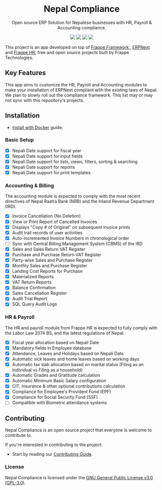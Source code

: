 <h1 align="center">Nepal Compliance</h1>
<p align="center">
  Open source ERP Solution for Nepalese businesses with HR, Payroll & Accounting compliance.
  <br/>
</p>

<p align="center">
  <a href="https://hub.docker.com/r/yarsalabs/nepal-compliance" rel="nofollow"><img src="https://img.shields.io/docker/pulls/yarsalabs/nepal-compliance.svg"></a>
  <a href="https://github.com/yarsa/nepal-compliance/actions/workflows/semgrep-rules.yml" rel="nofollow"><img src="https://github.com/yarsa/nepal-compliance/actions/workflows/semgrep-rules.yml/badge.svg"></a>
  <a href="https://github.com/yarsa/nepal-compliance/actions/workflows/codeql.yml" rel="nofollow"><img src="https://github.com/yarsa/nepal-compliance/actions/workflows/codeql.yml/badge.svg"></a>
  <a href="https://github.com/yarsa/nepal-compliance/actions/workflows/docker-build-push.yml" rel="nofollow"><img src="https://github.com/yarsa/nepal-compliance/actions/workflows/docker-build-push.yml/badge.svg"></a>
</p>

This project is an app developed on top of <a href="https://github.com/frappe/frappe"> Frappe Framework </a>, <a href="https://github.com/frappe/erpnext"> ERPNext</a> and <a href="https://github.com/frappe/hrms"> Frappe HR</a>, free and open source projects built by Frappe Technologies.

## Key Features
This app aims to customize the HR, Payroll and Accounting modules to make your installation of ERPNext compliant with the existing laws of Nepal. We plan to slowly roll out the compliance framework. This list may or may not sync with this repository's projects.

## Installation
* [Install with Docker](/docs/docker-install.md) guide.

### Basic Setup
- [x] Nepali Date support for fiscal year
- [x] Nepali Date support for input fields
- [x] Nepali Date support for lists, views, filters, sorting & searching
- [x] Nepali Date support for reports
- [x] Nepali Date support for print templates
### Accounting & Billing
The accounting module is expected to comply with the most recent directives of Nepal Rastra Bank (NRB) and the Inland Revenue Department (IRD).
- [x] Invoice Cancellation (No Deletion)
- [x] View or Print Report of Cancelled Invoices
- [x] Displays "Copy # of Original" on subsequent invoice prints
- [x] Audit trail records of user activities
- [x] Auto-incremented Invoice Numbers in chronological order
- [ ] Sync with Central Billing Management System (CBMS) of the IRD
- [x] Sales and Sales Return VAT Register
- [x] Purchase and Purchase Return VAT Register
- [x] Party-wise Sales and Purchase Register
- [x] Monthly  Sales and Purchase Register
- [x] Landing Cost Reports for Purchase
- [x] Materialized Reports
- [x] VAT Return Reports
- [x] Balance Confirmation
- [x] Sales Cancellation Register
- [x] Audit Trial Report
- [x] SQL Query Audit Logs

### HR & Payroll
The HR and payroll module from Frappe HR is expected to fully comply with the Labor Law 2074 BS, and the latest regulations of Nepal.
- [x] Fiscal year allocation based on Nepali Date
- [x] Mandatory fields in Employee database
- [x] Attendance, Leaves and Holidays based on Nepali Date
- [x] Automatic sick leaves and home leaves based on working days
- [x] Automatic tax slab allocation based on marital status (Filing as an Individual vs Filing as a household)
- [x] Automatic Grades and Gratitude calculation
- [x] Automatic Minimum Basic Salary configuration
- [x] CIT, Insurance & other optional contributions calculation
- [x] Compliance for Employee's Provident Fund (EPF)
- [x] Compliance for Social Security Fund (SSF)
- [ ] Compatible with Biometric attendance systems

## Contributing
Nepal Compliance is an open source project that everyone is welcome to contribute to.

If you're interested in contributing to the project:
* Start by reading our [Contributing Guide](/CONTRIBUTING.md).

### License
Nepal Compliance is licensed under the [GNU General Public License v3.0 (GPL-3.0)](/LICENSE).
